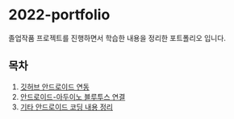 # 2022-portfolio

졸업작품 프로젝트를 진행하면서 학습한 내용을 정리한 포트폴리오 입니다.

## 목차
1. [깃허브 안드로이드 연동](https://github.com/dong0403kr/2022-portfolio/tree/main/1.%20%EA%B9%83%ED%97%88%EB%B8%8C%20%EC%95%88%EB%93%9C%EB%A1%9C%EC%9D%B4%EB%93%9C%20%EC%97%B0%EB%8F%99)
2. [안드로이드-아두이노 블루투스 연결](https://github.com/dong0403kr/2022-portfolio/tree/main/2.%20%EC%95%88%EB%93%9C%EB%A1%9C%EC%9D%B4%EB%93%9C-%EC%95%84%EB%91%90%EC%9D%B4%EB%85%B8%20%EB%B8%94%EB%A3%A8%ED%88%AC%EC%8A%A4%20%EC%97%B0%EA%B2%B0)
3. [기타 안드로이드 코딩 내용 정리](https://github.com/dong0403kr/2022-portfolio/tree/main/3.%20%EA%B8%B0%ED%83%80%20%EC%95%88%EB%93%9C%EB%A1%9C%EC%9D%B4%EB%93%9C%20%EC%BD%94%EB%94%A9%20%EB%82%B4%EC%9A%A9%20%EC%A0%95%EB%A6%AC)

